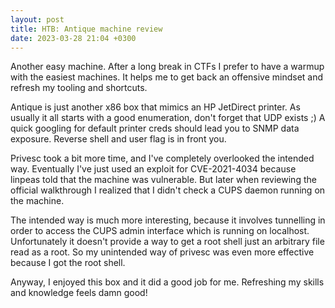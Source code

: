 ```yaml
---
layout: post
title: HTB: Antique machine review
date: 2023-03-28 21:04 +0300
---
```


Another easy machine. After a long break in CTFs I prefer to have a warmup with the easiest machines. It helps me to get back an offensive mindset and refresh my tooling and shortcuts.

Antique is just another x86 box that mimics an HP JetDirect printer.
As usually it all starts with a good enumeration, don't forget that UDP exists ;)
A quick googling for default printer creds should lead you to SNMP data exposure.
Reverse shell and user flag is in front you.

Privesc took a bit more time, and I've completely overlooked the intended way.
Eventually I've just used an exploit for CVE-2021-4034 because linpeas told that the machine was vulnerable. But later when reviewing the official walkthrough I realized that I didn't check a CUPS daemon running on the machine.

The intended way is much more interesting, because it involves tunnelling in order to access the CUPS admin interface which is running on localhost. Unfortunately it doesn't provide a way to get a root shell just an arbitrary file read as a root. So my unintended way of privesc was even more effective because I got the root shell.

Anyway, I enjoyed this box and it did a good job for me. Refreshing my skills and knowledge feels damn good!
